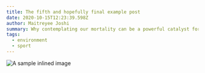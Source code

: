 ```yaml
---
title: The fifth and hopefully final example post
date: 2020-10-15T12:23:39.598Z
author: Maitreyee Joshi
summary: Why contemplating our mortality can be a powerful catalyst for change
tags:
  - environment
  - sport
---
```



![A sample inlined image](https://source.unsplash.com/random/600x400)

